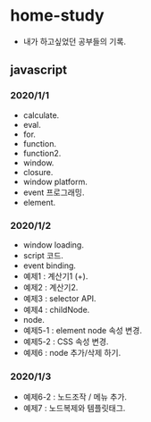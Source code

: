 # home-study

- 내가 하고싶었던 공부들의 기록.

## javascript

### 2020/1/1
- calculate.
- eval.
- for.
- function.
- function2.
- window.
- closure.
- window platform.
- event 프로그래밍.
- element.
### 2020/1/2
- window loading.
- script 코드.
- event binding.
- 예제1 : 계산기1 (+).
- 예제2 : 계산기2.
- 예제3 : selector API.
- 예제4 : childNode.
- node.
- 예제5-1 : element node 속성 변경.
- 예제5-2 : CSS 속성 변경.
- 예제6 : node 추가/삭제 하기.
### 2020/1/3
- 예제6-2 : 노드조작 / 메뉴 추가.
- 예제7 : 노드복제와 템플릿태그.


